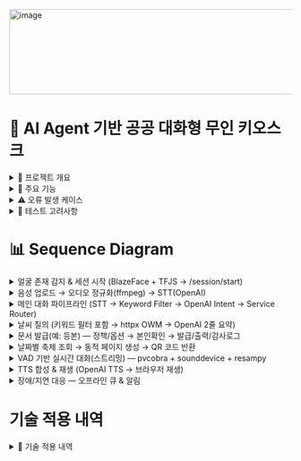 <img width="715" height="152" alt="image" src="https://github.com/user-attachments/assets/a99ef143-554e-456e-a5cc-75046a3d3943" />


# 🏪 AI Agent 기반 공공 대화형 무인 키오스크

<details>
<summary> 📌 프로젝트 개요 </summary>
  
본 프로젝트는 공공기관 및 무인 민원 창구 환경에서 활용 가능한 **LLM 기반 대화형 무인 키오스크**를 개발하는 것을 목표로 한다.  <br><br>
사용자는 **얼굴 인식(Face Recognition)** 및 **음성 인식(Whisper STT, VAD)** 을 통해 시스템과 상호작용하며,  <br><br>
AI Agent는 입력된 발화를 **의도(Intent)** 단위로 분석하여 민원 문서 조회, 날씨 안내 등 다양한 공공 서비스를 제공한다.  <br><br>
</details>



<details>
  <summary>🚀 주요 기능 </summary>

- **사용자 인식**: BlazeFace 기반 얼굴 인식, 세션 토큰 발급 및 만료 관리   <br><br>
- **음성 인터페이스**: Whisper STT, OpenAI TTS, VAD 적용  <br><br>
- **대화 처리**: LLM Agent를 통한 질의 분석, 문서 검색/날씨 API 연동  <br><br>
- **응답 출력**: 음성 및 화면 UI 동시 제공  
</details>


<details>
  <summary> ⚠️ 오류 발생 케이스</summary>

- **얼굴 인식**: 조도/화질 문제, 다중 사용자 충돌  <br><br>
- **음성 인식**: 잡음 환경 오류, 긴 발화 중단   <br><br>
- **대화 처리**: LLM 응답 지연, 범위 외 질의   <br><br>
- **서비스 기능**: 외부 API 지연/실패, 권한 없는 문서 접근   <br><br>
  
</details>

<details>
  <summary> 🧪 테스트 고려사항</summary>

  1. **멀티모달 동시 입력**: 얼굴/음성 인식 충돌 처리   <br><br>
2. **성능 검증**: 라즈베리파이 환경 BlazeFace FPS, Whisper STT 실시간성  <br><br>
3. **대화 품질**: VAD 적용 후 음성 끊김 여부, 캐싱 응답 일관성  <br><br>
4. **장애 대응**: API 실패 시 Fallback, 네트워크 단절 시 안내 메시지  <br><br>
</details>


# 📊 Sequence Diagram
<details>
  <summary> 얼굴 존재 감지 & 세션 시작 (BlazeFace + TFJS → /session/start) </summary>

  <img width="1050" height="564" alt="1 얼굴 존재 감지   세션 시작" src="https://github.com/user-attachments/assets/8a1982b3-56e7-452a-ad24-ea06f097ba16" />

</details>

<details>
  <summary>음성 업로드 → 오디오 정규화(ffmpeg) → STT(OpenAI)</summary>

  <img width="1050" height="423" alt="2" src="https://github.com/user-attachments/assets/45905d2d-945b-45ee-b01a-29c1fc2e8fad" />

</details>

<details>
  <summary>메인 대화 파이프라인 (STT → Keyword Filter → OpenAI Intent → Service Router)</summary>

  <img width="1074" height="420" alt="3" src="https://github.com/user-attachments/assets/0efe6091-ae17-4867-b36d-dfb6c658af3c" />

</details>

<details>
  <summary>날씨 질의 (키워드 필터 포함 → httpx OWM → OpenAI 2줄 요약)</summary>

  <img width="1245" height="543" alt="4" src="https://github.com/user-attachments/assets/0f22773c-ad95-4039-9b0b-df089b2e334d" />

</details>

<details>
  <summary>문서 발급(예: 등본) — 정책/옵션 → 본인확인 → 발급/출력/감사로그</summary>

  <img width="1214" height="645" alt="5" src="https://github.com/user-attachments/assets/a671ac5d-598b-4324-83c1-ba4c0fec4387" />

</details>

<details>
  <summary>날짜별 축제 조회 → 동적 페이지 생성 → QR 코드 반환</summary>

  <img width="1041" height="534" alt="8" src="https://github.com/user-attachments/assets/ef10400a-807f-4b47-95e6-c2ce3f298d76" />

</details>

<details>
  <summary>VAD 기반 실시간 대화(스트리밍) — pvcobra + sounddevice + resampy</summary>

  <img width="996" height="646" alt="6" src="https://github.com/user-attachments/assets/d8f6d768-dbb5-4de9-8b88-ad521619f2da" />

</details>

<details>
  <summary>TTS 합성 & 재생 (OpenAI TTS → 브라우저 재생)</summary>

  <img width="996" height="646" alt="6" src="https://github.com/user-attachments/assets/a7be1581-1382-41bf-b1bd-c4c73d5186e9" />

</details>

<details>
  <summary>장애/지연 대응 — 오프라인 큐 & 알림</summary>

  <img width="1010" height="588" alt="7" src="https://github.com/user-attachments/assets/4fedbc5a-7fb8-42d4-b4c3-1df259573c4b" />

</details>




# 기술 적용 내역 
<details>
  <summary> 🔗 기술 적용 내역</summary>

  본 프로젝트는 **Python 3.10**를 기반으로 개발되었으며,  
  웹 서버, 음성 입출력, LLM 연동을 중심으로 다양한 라이브러리가 사용되었습니다.  

  ### 🖥️ 프론트엔드 (Kiosk UI)
- **React** — UI 구성
- **@tensorflow/tfjs** — 브라우저 내 추론 런타임
- **@tensorflow-models/blazeface** — 경량 얼굴 검출 모델 (입장/존재 감지)
- **@testing-library/react / jest-dom / user-event** — UI 테스트 도구
- **concurrently** — 개발 편의 실행 스크립트

### ⚙️ 백엔드 (Python API)
- **FastAPI** — 비동기 웹 API 프레임워크
- **Pydantic** — 요청/응답 스키마 검증
- **httpx** — 외부 API 연동(예: 날씨)
- **openai** — LLM 요청 및 TTS/STT 연동
- **loguru** — 구조적 로깅
- **python-dotenv** — 환경변수 로딩(.env)

### 🔊 음성 · VAD · 오디오 I/O (Python)
- **pvcobra** — 음성 구간 검출(VAD)
- **sounddevice** — 마이크 입력 장치 제어
- **resampy** — 오디오 리샘플링(예: 48kHz → 16kHz)
- **numpy** — 신호/수치 연산

### 🛠️ 외부 도구 / 런타임 의존
- **ffmpeg** — 브라우저 오디오(webm/ogg) → WAV(16kHz, mono) 변환
</details>

